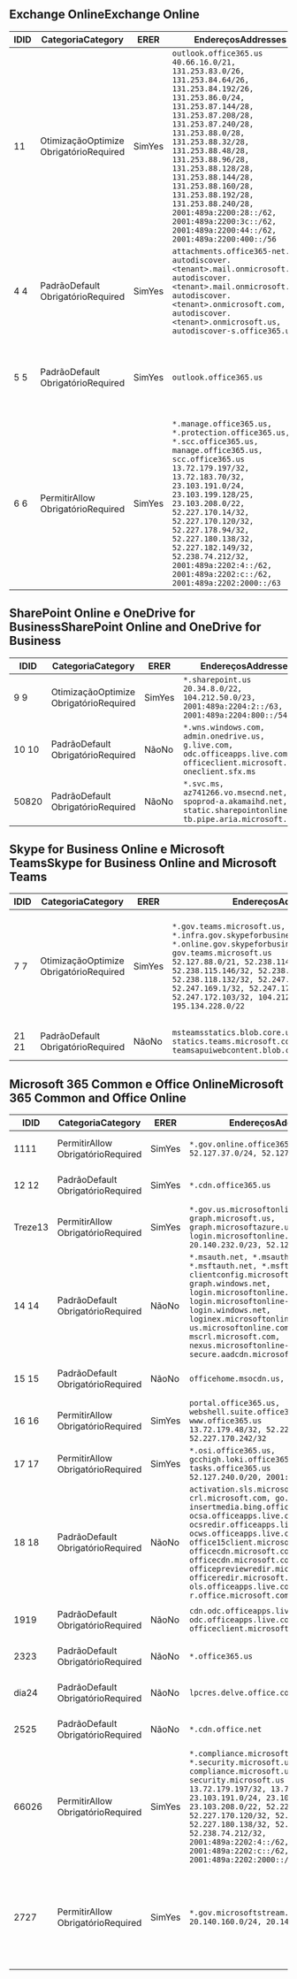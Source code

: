 <!--THIS FILE IS AUTOMATICALLY GENERATED. MANUAL CHANGES WILL BE OVERWRITTEN.-->
<!--Please contact the Office 365 Endpoints team with any questions.-->
<!--USGovGCCHigh endpoints version 2020072800-->
<!--File generated 2020-07-28 11:00:04.7668-->

## <a name="exchange-online"></a><span data-ttu-id="74917-101">Exchange Online</span><span class="sxs-lookup"><span data-stu-id="74917-101">Exchange Online</span></span>

<span data-ttu-id="74917-102">ID</span><span class="sxs-lookup"><span data-stu-id="74917-102">ID</span></span> | <span data-ttu-id="74917-103">Categoria</span><span class="sxs-lookup"><span data-stu-id="74917-103">Category</span></span> | <span data-ttu-id="74917-104">ER</span><span class="sxs-lookup"><span data-stu-id="74917-104">ER</span></span> | <span data-ttu-id="74917-105">Endereços</span><span class="sxs-lookup"><span data-stu-id="74917-105">Addresses</span></span> | <span data-ttu-id="74917-106">Portas</span><span class="sxs-lookup"><span data-stu-id="74917-106">Ports</span></span>
-- | -------------------- | --- | ------------------------------------------------------------------------------------------------------------------------------------------------------------------------------------------------------------------------------------------------------------------------------------------------------------------------------------------------------------------------------------------------------------------------------------------------ | -------------------------------
<span data-ttu-id="74917-107">1</span><span class="sxs-lookup"><span data-stu-id="74917-107">1</span></span> | <span data-ttu-id="74917-108">Otimização</span><span class="sxs-lookup"><span data-stu-id="74917-108">Optimize</span></span><BR><span data-ttu-id="74917-109">Obrigatório</span><span class="sxs-lookup"><span data-stu-id="74917-109">Required</span></span> | <span data-ttu-id="74917-110">Sim</span><span class="sxs-lookup"><span data-stu-id="74917-110">Yes</span></span> | `outlook.office365.us`<BR>`40.66.16.0/21, 131.253.83.0/26, 131.253.84.64/26, 131.253.84.192/26, 131.253.86.0/24, 131.253.87.144/28, 131.253.87.208/28, 131.253.87.240/28, 131.253.88.0/28, 131.253.88.32/28, 131.253.88.48/28, 131.253.88.96/28, 131.253.88.128/28, 131.253.88.144/28, 131.253.88.160/28, 131.253.88.192/28, 131.253.88.240/28, 2001:489a:2200:28::/62, 2001:489a:2200:3c::/62, 2001:489a:2200:44::/62, 2001:489a:2200:400::/56` | <span data-ttu-id="74917-111">**TCP:** 443, 80</span><span class="sxs-lookup"><span data-stu-id="74917-111">**TCP:** 443, 80</span></span>
<span data-ttu-id="74917-112">4 </span><span class="sxs-lookup"><span data-stu-id="74917-112">4</span></span> | <span data-ttu-id="74917-113">Padrão</span><span class="sxs-lookup"><span data-stu-id="74917-113">Default</span></span><BR><span data-ttu-id="74917-114">Obrigatório</span><span class="sxs-lookup"><span data-stu-id="74917-114">Required</span></span> | <span data-ttu-id="74917-115">Sim</span><span class="sxs-lookup"><span data-stu-id="74917-115">Yes</span></span> | `attachments.office365-net.us, autodiscover.<tenant>.mail.onmicrosoft.com, autodiscover.<tenant>.mail.onmicrosoft.us, autodiscover.<tenant>.onmicrosoft.com, autodiscover.<tenant>.onmicrosoft.us, autodiscover-s.office365.us` | <span data-ttu-id="74917-116">**TCP:** 443, 80</span><span class="sxs-lookup"><span data-stu-id="74917-116">**TCP:** 443, 80</span></span>
<span data-ttu-id="74917-117">5 </span><span class="sxs-lookup"><span data-stu-id="74917-117">5</span></span> | <span data-ttu-id="74917-118">Padrão</span><span class="sxs-lookup"><span data-stu-id="74917-118">Default</span></span><BR><span data-ttu-id="74917-119">Obrigatório</span><span class="sxs-lookup"><span data-stu-id="74917-119">Required</span></span> | <span data-ttu-id="74917-120">Sim</span><span class="sxs-lookup"><span data-stu-id="74917-120">Yes</span></span> | `outlook.office365.us` | <span data-ttu-id="74917-121">**TCP:** 143, 25, 587, 993, 995</span><span class="sxs-lookup"><span data-stu-id="74917-121">**TCP:** 143, 25, 587, 993, 995</span></span>
<span data-ttu-id="74917-122">6 </span><span class="sxs-lookup"><span data-stu-id="74917-122">6</span></span> | <span data-ttu-id="74917-123">Permitir</span><span class="sxs-lookup"><span data-stu-id="74917-123">Allow</span></span><BR><span data-ttu-id="74917-124">Obrigatório</span><span class="sxs-lookup"><span data-stu-id="74917-124">Required</span></span> | <span data-ttu-id="74917-125">Sim</span><span class="sxs-lookup"><span data-stu-id="74917-125">Yes</span></span> | `*.manage.office365.us, *.protection.office365.us, *.scc.office365.us, manage.office365.us, scc.office365.us`<BR>`13.72.179.197/32, 13.72.183.70/32, 23.103.191.0/24, 23.103.199.128/25, 23.103.208.0/22, 52.227.170.14/32, 52.227.170.120/32, 52.227.178.94/32, 52.227.180.138/32, 52.227.182.149/32, 52.238.74.212/32, 2001:489a:2202:4::/62, 2001:489a:2202:c::/62, 2001:489a:2202:2000::/63` | <span data-ttu-id="74917-126">**TCP:** 25, 443</span><span class="sxs-lookup"><span data-stu-id="74917-126">**TCP:** 25, 443</span></span>

## <a name="sharepoint-online-and-onedrive-for-business"></a><span data-ttu-id="74917-127">SharePoint Online e OneDrive for Business</span><span class="sxs-lookup"><span data-stu-id="74917-127">SharePoint Online and OneDrive for Business</span></span>

<span data-ttu-id="74917-128">ID</span><span class="sxs-lookup"><span data-stu-id="74917-128">ID</span></span> | <span data-ttu-id="74917-129">Categoria</span><span class="sxs-lookup"><span data-stu-id="74917-129">Category</span></span> | <span data-ttu-id="74917-130">ER</span><span class="sxs-lookup"><span data-stu-id="74917-130">ER</span></span> | <span data-ttu-id="74917-131">Endereços</span><span class="sxs-lookup"><span data-stu-id="74917-131">Addresses</span></span> | <span data-ttu-id="74917-132">Portas</span><span class="sxs-lookup"><span data-stu-id="74917-132">Ports</span></span>
-- | -------------------- | --- | ------------------------------------------------------------------------------------------------------------------------- | ----------------
<span data-ttu-id="74917-133">9 </span><span class="sxs-lookup"><span data-stu-id="74917-133">9</span></span> | <span data-ttu-id="74917-134">Otimização</span><span class="sxs-lookup"><span data-stu-id="74917-134">Optimize</span></span><BR><span data-ttu-id="74917-135">Obrigatório</span><span class="sxs-lookup"><span data-stu-id="74917-135">Required</span></span> | <span data-ttu-id="74917-136">Sim</span><span class="sxs-lookup"><span data-stu-id="74917-136">Yes</span></span> | `*.sharepoint.us`<BR>`20.34.8.0/22, 104.212.50.0/23, 2001:489a:2204:2::/63, 2001:489a:2204:800::/54` | <span data-ttu-id="74917-137">**TCP:** 443, 80</span><span class="sxs-lookup"><span data-stu-id="74917-137">**TCP:** 443, 80</span></span>
<span data-ttu-id="74917-138">10 </span><span class="sxs-lookup"><span data-stu-id="74917-138">10</span></span> | <span data-ttu-id="74917-139">Padrão</span><span class="sxs-lookup"><span data-stu-id="74917-139">Default</span></span><BR><span data-ttu-id="74917-140">Obrigatório</span><span class="sxs-lookup"><span data-stu-id="74917-140">Required</span></span> | <span data-ttu-id="74917-141">Não</span><span class="sxs-lookup"><span data-stu-id="74917-141">No</span></span> | `*.wns.windows.com, admin.onedrive.us, g.live.com, odc.officeapps.live.com, officeclient.microsoft.com, oneclient.sfx.ms` | <span data-ttu-id="74917-142">**TCP:** 443, 80</span><span class="sxs-lookup"><span data-stu-id="74917-142">**TCP:** 443, 80</span></span>
<span data-ttu-id="74917-143">508</span><span class="sxs-lookup"><span data-stu-id="74917-143">20</span></span> | <span data-ttu-id="74917-144">Padrão</span><span class="sxs-lookup"><span data-stu-id="74917-144">Default</span></span><BR><span data-ttu-id="74917-145">Obrigatório</span><span class="sxs-lookup"><span data-stu-id="74917-145">Required</span></span> | <span data-ttu-id="74917-146">Não</span><span class="sxs-lookup"><span data-stu-id="74917-146">No</span></span> | `*.svc.ms, az741266.vo.msecnd.net, spoprod-a.akamaihd.net, static.sharepointonline.com, tb.pipe.aria.microsoft.com` | <span data-ttu-id="74917-147">**TCP:** 443, 80</span><span class="sxs-lookup"><span data-stu-id="74917-147">**TCP:** 443, 80</span></span>

## <a name="skype-for-business-online-and-microsoft-teams"></a><span data-ttu-id="74917-148">Skype for Business Online e Microsoft Teams</span><span class="sxs-lookup"><span data-stu-id="74917-148">Skype for Business Online and Microsoft Teams</span></span>

<span data-ttu-id="74917-149">ID</span><span class="sxs-lookup"><span data-stu-id="74917-149">ID</span></span> | <span data-ttu-id="74917-150">Categoria</span><span class="sxs-lookup"><span data-stu-id="74917-150">Category</span></span> | <span data-ttu-id="74917-151">ER</span><span class="sxs-lookup"><span data-stu-id="74917-151">ER</span></span> | <span data-ttu-id="74917-152">Endereços</span><span class="sxs-lookup"><span data-stu-id="74917-152">Addresses</span></span> | <span data-ttu-id="74917-153">Portas</span><span class="sxs-lookup"><span data-stu-id="74917-153">Ports</span></span>
-- | -------------------- | --- | --------------------------------------------------------------------------------------------------------------------------------------------------------------------------------------------------------------------------------------------------------------------------------------------------------------------------------- | ---------------------------------------------------
<span data-ttu-id="74917-154">7 </span><span class="sxs-lookup"><span data-stu-id="74917-154">7</span></span> | <span data-ttu-id="74917-155">Otimização</span><span class="sxs-lookup"><span data-stu-id="74917-155">Optimize</span></span><BR><span data-ttu-id="74917-156">Obrigatório</span><span class="sxs-lookup"><span data-stu-id="74917-156">Required</span></span> | <span data-ttu-id="74917-157">Sim</span><span class="sxs-lookup"><span data-stu-id="74917-157">Yes</span></span> | `*.gov.teams.microsoft.us, *.infra.gov.skypeforbusiness.us, *.online.gov.skypeforbusiness.us, gov.teams.microsoft.us`<BR>`52.127.88.0/21, 52.238.114.160/32, 52.238.115.146/32, 52.238.117.171/32, 52.238.118.132/32, 52.247.167.192/32, 52.247.169.1/32, 52.247.172.50/32, 52.247.172.103/32, 104.212.44.0/22, 195.134.228.0/22` | <span data-ttu-id="74917-158">**TCP:** 443, 80</span><span class="sxs-lookup"><span data-stu-id="74917-158">**TCP:** 443, 80</span></span><BR><span data-ttu-id="74917-159">**UDP:** 3478, 3479, 3480, 3481</span><span class="sxs-lookup"><span data-stu-id="74917-159">**UDP:** 3478, 3479, 3480, 3481</span></span>
<span data-ttu-id="74917-160"> 21 </span><span class="sxs-lookup"><span data-stu-id="74917-160">21</span></span> | <span data-ttu-id="74917-161">Padrão</span><span class="sxs-lookup"><span data-stu-id="74917-161">Default</span></span><BR><span data-ttu-id="74917-162">Obrigatório</span><span class="sxs-lookup"><span data-stu-id="74917-162">Required</span></span> | <span data-ttu-id="74917-163">Não</span><span class="sxs-lookup"><span data-stu-id="74917-163">No</span></span> | `msteamsstatics.blob.core.usgovcloudapi.net, statics.teams.microsoft.com, teamsapuiwebcontent.blob.core.usgovcloudapi.net` | <span data-ttu-id="74917-164">**TCP:** 443</span><span class="sxs-lookup"><span data-stu-id="74917-164">**TCP:** 443</span></span>

## <a name="microsoft-365-common-and-office-online"></a><span data-ttu-id="74917-165">Microsoft 365 Common e Office Online</span><span class="sxs-lookup"><span data-stu-id="74917-165">Microsoft 365 Common and Office Online</span></span>

<span data-ttu-id="74917-166">ID</span><span class="sxs-lookup"><span data-stu-id="74917-166">ID</span></span> | <span data-ttu-id="74917-167">Categoria</span><span class="sxs-lookup"><span data-stu-id="74917-167">Category</span></span> | <span data-ttu-id="74917-168">ER</span><span class="sxs-lookup"><span data-stu-id="74917-168">ER</span></span> | <span data-ttu-id="74917-169">Endereços</span><span class="sxs-lookup"><span data-stu-id="74917-169">Addresses</span></span> | <span data-ttu-id="74917-170">Portas</span><span class="sxs-lookup"><span data-stu-id="74917-170">Ports</span></span>
-- | ------------------- | --- | ---------------------------------------------------------------------------------------------------------------------------------------------------------------------------------------------------------------------------------------------------------------------------------------------------------------------------------------------------------------------------------------------- | ------------------------------------
<span data-ttu-id="74917-171">11</span><span class="sxs-lookup"><span data-stu-id="74917-171">11</span></span> | <span data-ttu-id="74917-172">Permitir</span><span class="sxs-lookup"><span data-stu-id="74917-172">Allow</span></span><BR><span data-ttu-id="74917-173">Obrigatório</span><span class="sxs-lookup"><span data-stu-id="74917-173">Required</span></span> | <span data-ttu-id="74917-174">Sim</span><span class="sxs-lookup"><span data-stu-id="74917-174">Yes</span></span> | `*.gov.online.office365.us`<BR>`52.127.37.0/24, 52.127.82.0/23` | <span data-ttu-id="74917-175">**TCP:** 443</span><span class="sxs-lookup"><span data-stu-id="74917-175">**TCP:** 443</span></span>
<span data-ttu-id="74917-176">12 </span><span class="sxs-lookup"><span data-stu-id="74917-176">12</span></span> | <span data-ttu-id="74917-177">Padrão</span><span class="sxs-lookup"><span data-stu-id="74917-177">Default</span></span><BR><span data-ttu-id="74917-178">Obrigatório</span><span class="sxs-lookup"><span data-stu-id="74917-178">Required</span></span> | <span data-ttu-id="74917-179">Sim</span><span class="sxs-lookup"><span data-stu-id="74917-179">Yes</span></span> | `*.cdn.office365.us` | <span data-ttu-id="74917-180">**TCP:** 443</span><span class="sxs-lookup"><span data-stu-id="74917-180">**TCP:** 443</span></span>
<span data-ttu-id="74917-181">Treze</span><span class="sxs-lookup"><span data-stu-id="74917-181">13</span></span> | <span data-ttu-id="74917-182">Permitir</span><span class="sxs-lookup"><span data-stu-id="74917-182">Allow</span></span><BR><span data-ttu-id="74917-183">Obrigatório</span><span class="sxs-lookup"><span data-stu-id="74917-183">Required</span></span> | <span data-ttu-id="74917-184">Sim</span><span class="sxs-lookup"><span data-stu-id="74917-184">Yes</span></span> | `*.gov.us.microsoftonline.com, graph.microsoft.us, graph.microsoftazure.us, login.microsoftonline.us`<BR>`20.140.232.0/23, 52.126.194.0/23` | <span data-ttu-id="74917-185">**TCP:** 443</span><span class="sxs-lookup"><span data-stu-id="74917-185">**TCP:** 443</span></span>
<span data-ttu-id="74917-186">14 </span><span class="sxs-lookup"><span data-stu-id="74917-186">14</span></span> | <span data-ttu-id="74917-187">Padrão</span><span class="sxs-lookup"><span data-stu-id="74917-187">Default</span></span><BR><span data-ttu-id="74917-188">Obrigatório</span><span class="sxs-lookup"><span data-stu-id="74917-188">Required</span></span> | <span data-ttu-id="74917-189">Não</span><span class="sxs-lookup"><span data-stu-id="74917-189">No</span></span> | `*.msauth.net, *.msauthimages.us, *.msftauth.net, *.msftauthimages.us, clientconfig.microsoftonline-p.net, graph.windows.net, login.microsoftonline.com, login.microsoftonline-p.com, login.windows.net, loginex.microsoftonline.com, login-us.microsoftonline.com, mscrl.microsoft.com, nexus.microsoftonline-p.com, secure.aadcdn.microsoftonline-p.com` | <span data-ttu-id="74917-190">**TCP:** 443</span><span class="sxs-lookup"><span data-stu-id="74917-190">**TCP:** 443</span></span>
<span data-ttu-id="74917-191">15 </span><span class="sxs-lookup"><span data-stu-id="74917-191">15</span></span> | <span data-ttu-id="74917-192">Padrão</span><span class="sxs-lookup"><span data-stu-id="74917-192">Default</span></span><BR><span data-ttu-id="74917-193">Obrigatório</span><span class="sxs-lookup"><span data-stu-id="74917-193">Required</span></span> | <span data-ttu-id="74917-194">Não</span><span class="sxs-lookup"><span data-stu-id="74917-194">No</span></span> | `officehome.msocdn.us, prod.msocdn.us` | <span data-ttu-id="74917-195">**TCP:** 443, 80</span><span class="sxs-lookup"><span data-stu-id="74917-195">**TCP:** 443, 80</span></span>
<span data-ttu-id="74917-196">16 </span><span class="sxs-lookup"><span data-stu-id="74917-196">16</span></span> | <span data-ttu-id="74917-197">Permitir</span><span class="sxs-lookup"><span data-stu-id="74917-197">Allow</span></span><BR><span data-ttu-id="74917-198">Obrigatório</span><span class="sxs-lookup"><span data-stu-id="74917-198">Required</span></span> | <span data-ttu-id="74917-199">Sim</span><span class="sxs-lookup"><span data-stu-id="74917-199">Yes</span></span> | `portal.office365.us, webshell.suite.office365.us, www.office365.us`<BR>`13.72.179.48/32, 52.227.167.206/32, 52.227.170.242/32` | <span data-ttu-id="74917-200">**TCP:** 443, 80</span><span class="sxs-lookup"><span data-stu-id="74917-200">**TCP:** 443, 80</span></span>
<span data-ttu-id="74917-201">17 </span><span class="sxs-lookup"><span data-stu-id="74917-201">17</span></span> | <span data-ttu-id="74917-202">Permitir</span><span class="sxs-lookup"><span data-stu-id="74917-202">Allow</span></span><BR><span data-ttu-id="74917-203">Obrigatório</span><span class="sxs-lookup"><span data-stu-id="74917-203">Required</span></span> | <span data-ttu-id="74917-204">Sim</span><span class="sxs-lookup"><span data-stu-id="74917-204">Yes</span></span> | `*.osi.office365.us, gcchigh.loki.office365.us, tasks.office365.us`<BR>`52.127.240.0/20, 2001:489a:2206::/48` | <span data-ttu-id="74917-205">**TCP:** 443</span><span class="sxs-lookup"><span data-stu-id="74917-205">**TCP:** 443</span></span>
<span data-ttu-id="74917-206">18 </span><span class="sxs-lookup"><span data-stu-id="74917-206">18</span></span> | <span data-ttu-id="74917-207">Padrão</span><span class="sxs-lookup"><span data-stu-id="74917-207">Default</span></span><BR><span data-ttu-id="74917-208">Obrigatório</span><span class="sxs-lookup"><span data-stu-id="74917-208">Required</span></span> | <span data-ttu-id="74917-209">Não</span><span class="sxs-lookup"><span data-stu-id="74917-209">No</span></span> | `activation.sls.microsoft.com, crl.microsoft.com, go.microsoft.com, insertmedia.bing.office.net, ocsa.officeapps.live.com, ocsredir.officeapps.live.com, ocws.officeapps.live.com, office15client.microsoft.com, officecdn.microsoft.com, officecdn.microsoft.com.edgesuite.net, officepreviewredir.microsoft.com, officeredir.microsoft.com, ols.officeapps.live.com, r.office.microsoft.com` | <span data-ttu-id="74917-210">**TCP:** 443, 80</span><span class="sxs-lookup"><span data-stu-id="74917-210">**TCP:** 443, 80</span></span>
<span data-ttu-id="74917-211">19</span><span class="sxs-lookup"><span data-stu-id="74917-211">19</span></span> | <span data-ttu-id="74917-212">Padrão</span><span class="sxs-lookup"><span data-stu-id="74917-212">Default</span></span><BR><span data-ttu-id="74917-213">Obrigatório</span><span class="sxs-lookup"><span data-stu-id="74917-213">Required</span></span> | <span data-ttu-id="74917-214">Não</span><span class="sxs-lookup"><span data-stu-id="74917-214">No</span></span> | `cdn.odc.officeapps.live.com, odc.officeapps.live.com, officeclient.microsoft.com` | <span data-ttu-id="74917-215">**TCP:** 443, 80</span><span class="sxs-lookup"><span data-stu-id="74917-215">**TCP:** 443, 80</span></span>
<span data-ttu-id="74917-216">23</span><span class="sxs-lookup"><span data-stu-id="74917-216">23</span></span> | <span data-ttu-id="74917-217">Padrão</span><span class="sxs-lookup"><span data-stu-id="74917-217">Default</span></span><BR><span data-ttu-id="74917-218">Obrigatório</span><span class="sxs-lookup"><span data-stu-id="74917-218">Required</span></span> | <span data-ttu-id="74917-219">Não</span><span class="sxs-lookup"><span data-stu-id="74917-219">No</span></span> | `*.office365.us` | <span data-ttu-id="74917-220">**TCP:** 443, 80</span><span class="sxs-lookup"><span data-stu-id="74917-220">**TCP:** 443, 80</span></span>
<span data-ttu-id="74917-221">dia</span><span class="sxs-lookup"><span data-stu-id="74917-221">24</span></span> | <span data-ttu-id="74917-222">Padrão</span><span class="sxs-lookup"><span data-stu-id="74917-222">Default</span></span><BR><span data-ttu-id="74917-223">Obrigatório</span><span class="sxs-lookup"><span data-stu-id="74917-223">Required</span></span> | <span data-ttu-id="74917-224">Não</span><span class="sxs-lookup"><span data-stu-id="74917-224">No</span></span> | `lpcres.delve.office.com` | <span data-ttu-id="74917-225">**TCP:** 443</span><span class="sxs-lookup"><span data-stu-id="74917-225">**TCP:** 443</span></span>
<span data-ttu-id="74917-226">25</span><span class="sxs-lookup"><span data-stu-id="74917-226">25</span></span> | <span data-ttu-id="74917-227">Padrão</span><span class="sxs-lookup"><span data-stu-id="74917-227">Default</span></span><BR><span data-ttu-id="74917-228">Obrigatório</span><span class="sxs-lookup"><span data-stu-id="74917-228">Required</span></span> | <span data-ttu-id="74917-229">Não</span><span class="sxs-lookup"><span data-stu-id="74917-229">No</span></span> | `*.cdn.office.net` | <span data-ttu-id="74917-230">**TCP:** 443</span><span class="sxs-lookup"><span data-stu-id="74917-230">**TCP:** 443</span></span>
<span data-ttu-id="74917-231">660</span><span class="sxs-lookup"><span data-stu-id="74917-231">26</span></span> | <span data-ttu-id="74917-232">Permitir</span><span class="sxs-lookup"><span data-stu-id="74917-232">Allow</span></span><BR><span data-ttu-id="74917-233">Obrigatório</span><span class="sxs-lookup"><span data-stu-id="74917-233">Required</span></span> | <span data-ttu-id="74917-234">Sim</span><span class="sxs-lookup"><span data-stu-id="74917-234">Yes</span></span> | `*.compliance.microsoft.us, *.security.microsoft.us, compliance.microsoft.us, security.microsoft.us`<BR>`13.72.179.197/32, 13.72.183.70/32, 23.103.191.0/24, 23.103.199.128/25, 23.103.208.0/22, 52.227.170.14/32, 52.227.170.120/32, 52.227.178.94/32, 52.227.180.138/32, 52.227.182.149/32, 52.238.74.212/32, 2001:489a:2202:4::/62, 2001:489a:2202:c::/62, 2001:489a:2202:2000::/63` | <span data-ttu-id="74917-235">**TCP:** 443, 80</span><span class="sxs-lookup"><span data-stu-id="74917-235">**TCP:** 443, 80</span></span>
<span data-ttu-id="74917-236">27</span><span class="sxs-lookup"><span data-stu-id="74917-236">27</span></span> | <span data-ttu-id="74917-237">Permitir</span><span class="sxs-lookup"><span data-stu-id="74917-237">Allow</span></span><BR><span data-ttu-id="74917-238">Obrigatório</span><span class="sxs-lookup"><span data-stu-id="74917-238">Required</span></span> | <span data-ttu-id="74917-239">Sim</span><span class="sxs-lookup"><span data-stu-id="74917-239">Yes</span></span> | `*.gov.microsoftstream.us`<BR>`20.140.160.0/24, 20.140.162.0/24` | <span data-ttu-id="74917-240">**TCP:** 1935, 1936, 2935, 2936, 443</span><span class="sxs-lookup"><span data-stu-id="74917-240">**TCP:** 1935, 1936, 2935, 2936, 443</span></span>
